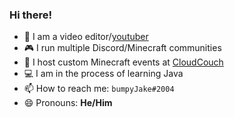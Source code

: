 ### Hi there!

- 🎥 I am a video editor/[youtuber](https://youtube.com/bumpyJake)
- 🎮 I run multiple Discord/Minecraft communities
- 📅 I host custom Minecraft events at [CloudCouch](https://discord.gg/cloudcouch)
- 💻 I am in the process of learning Java
- 📫 How to reach me: `bumpyJake#2004`
- 😄 Pronouns: **He/Him**
